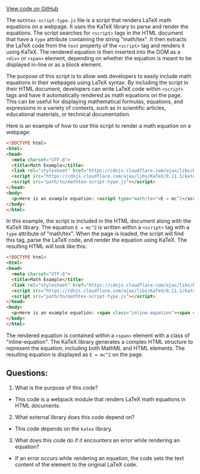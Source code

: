 [View code on GitHub](https://github.com/solana-labs/solana/blob/master/docs/static/katex/contrib/mathtex-script-type.js)

The `mathtex-script-type.js` file is a script that renders LaTeX math equations on a webpage. It uses the KaTeX library to parse and render the equations. The script searches for `<script>` tags in the HTML document that have a `type` attribute containing the string "math/tex". It then extracts the LaTeX code from the `text` property of the `<script>` tag and renders it using KaTeX. The rendered equation is then inserted into the DOM as a `<div>` or `<span>` element, depending on whether the equation is meant to be displayed in-line or as a block element.

The purpose of this script is to allow web developers to easily include math equations in their webpages using LaTeX syntax. By including the script in their HTML document, developers can write LaTeX code within `<script>` tags and have it automatically rendered as math equations on the page. This can be useful for displaying mathematical formulas, equations, and expressions in a variety of contexts, such as in scientific articles, educational materials, or technical documentation.

Here is an example of how to use this script to render a math equation on a webpage:

```html
<!DOCTYPE html>
<html>
<head>
  <meta charset="UTF-8">
  <title>Math Example</title>
  <link rel="stylesheet" href="https://cdnjs.cloudflare.com/ajax/libs/KaTeX/0.11.1/katex.min.css">
  <script src="https://cdnjs.cloudflare.com/ajax/libs/KaTeX/0.11.1/katex.min.js"></script>
  <script src="path/to/mathtex-script-type.js"></script>
</head>
<body>
  <p>Here is an example equation: <script type="math/tex">E = mc^2</script></p>
</body>
</html>
```

In this example, the script is included in the HTML document along with the KaTeX library. The equation `E = mc^2` is written within a `<script>` tag with a `type` attribute of "math/tex". When the page is loaded, the script will find this tag, parse the LaTeX code, and render the equation using KaTeX. The resulting HTML will look like this:

```html
<!DOCTYPE html>
<html>
<head>
  <meta charset="UTF-8">
  <title>Math Example</title>
  <link rel="stylesheet" href="https://cdnjs.cloudflare.com/ajax/libs/KaTeX/0.11.1/katex.min.css">
  <script src="https://cdnjs.cloudflare.com/ajax/libs/KaTeX/0.11.1/katex.min.js"></script>
  <script src="path/to/mathtex-script-type.js"></script>
</head>
<body>
  <p>Here is an example equation: <span class="inline-equation"><span class="katex"><span class="katex-mathml"><math xmlns="http://www.w3.org/1998/Math/MathML"><semantics><mrow><mi>E</mi><mo>=</mo><mi>m</mi><msup><mi>c</mi><mn>2</mn></msup></mrow><annotation encoding="application/x-tex">E = mc^2</annotation></semantics></math></span><span class="katex-html" aria-hidden="true"><span class="strut" style="height:0.68333em;"></span><span class="strut bottom" style="height:1.03333em;vertical-align:-0.35em;"></span><span class="base"><span class="mord mathit">E</span><span class="mrel">=</span><span class="mord mathit">m</span><span class="msupsub"><span class="vlist-t"><span class="vlist-r"><span class="vlist" style="height:0.68333em;"><span style="top:-2.5em;margin-right:0.05em;"><span class="pstrut" style="height:2.7em;"></span><span class="sizing reset-size6 size3 mtight"><span class="mord mathit">c</span></span></span><span style="top:-1.833em;"><span class="pstrut" style="height:2.7em;"></span><span class="sizing reset-size6 size3 mtight"><span class="mord mathrm">2</span></span></span></span></span></span></span></span></span></span></p>
</body>
</html>
```

The rendered equation is contained within a `<span>` element with a class of "inline-equation". The KaTeX library generates a complex HTML structure to represent the equation, including both MathML and HTML elements. The resulting equation is displayed as `E = mc^2` on the page.
## Questions: 
 1. What is the purpose of this code?
- This code is a webpack module that renders LaTeX math equations in HTML documents.

2. What external library does this code depend on?
- This code depends on the `katex` library.

3. What does this code do if it encounters an error while rendering an equation?
- If an error occurs while rendering an equation, the code sets the text content of the element to the original LaTeX code.